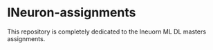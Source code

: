 # INeuron-assignments

This repository is completely dedicated to the Ineuorn ML DL masters assignments.
